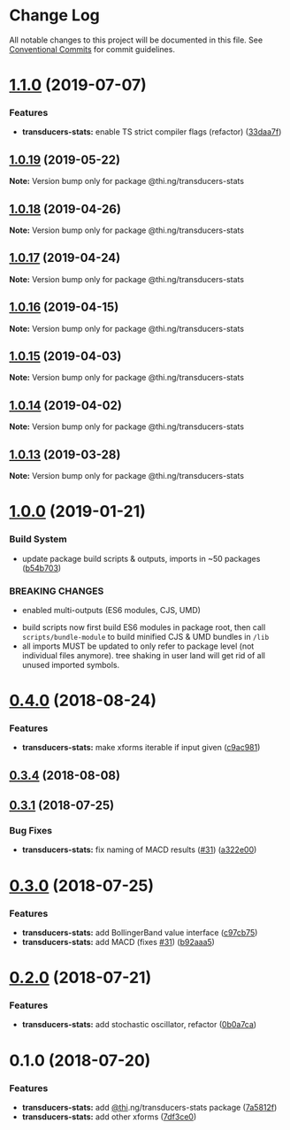 # Change Log

All notable changes to this project will be documented in this file.
See [Conventional Commits](https://conventionalcommits.org) for commit guidelines.

# [1.1.0](https://github.com/thi-ng/umbrella/compare/@thi.ng/transducers-stats@1.0.19...@thi.ng/transducers-stats@1.1.0) (2019-07-07)


### Features

* **transducers-stats:** enable TS strict compiler flags (refactor) ([33daa7f](https://github.com/thi-ng/umbrella/commit/33daa7f))





## [1.0.19](https://github.com/thi-ng/umbrella/compare/@thi.ng/transducers-stats@1.0.18...@thi.ng/transducers-stats@1.0.19) (2019-05-22)

**Note:** Version bump only for package @thi.ng/transducers-stats





## [1.0.18](https://github.com/thi-ng/umbrella/compare/@thi.ng/transducers-stats@1.0.17...@thi.ng/transducers-stats@1.0.18) (2019-04-26)

**Note:** Version bump only for package @thi.ng/transducers-stats





## [1.0.17](https://github.com/thi-ng/umbrella/compare/@thi.ng/transducers-stats@1.0.16...@thi.ng/transducers-stats@1.0.17) (2019-04-24)

**Note:** Version bump only for package @thi.ng/transducers-stats





## [1.0.16](https://github.com/thi-ng/umbrella/compare/@thi.ng/transducers-stats@1.0.15...@thi.ng/transducers-stats@1.0.16) (2019-04-15)

**Note:** Version bump only for package @thi.ng/transducers-stats





## [1.0.15](https://github.com/thi-ng/umbrella/compare/@thi.ng/transducers-stats@1.0.14...@thi.ng/transducers-stats@1.0.15) (2019-04-03)

**Note:** Version bump only for package @thi.ng/transducers-stats





## [1.0.14](https://github.com/thi-ng/umbrella/compare/@thi.ng/transducers-stats@1.0.13...@thi.ng/transducers-stats@1.0.14) (2019-04-02)

**Note:** Version bump only for package @thi.ng/transducers-stats





## [1.0.13](https://github.com/thi-ng/umbrella/compare/@thi.ng/transducers-stats@1.0.12...@thi.ng/transducers-stats@1.0.13) (2019-03-28)

**Note:** Version bump only for package @thi.ng/transducers-stats







# [1.0.0](https://github.com/thi-ng/umbrella/compare/@thi.ng/transducers-stats@0.4.23...@thi.ng/transducers-stats@1.0.0) (2019-01-21)


### Build System

* update package build scripts & outputs, imports in ~50 packages ([b54b703](https://github.com/thi-ng/umbrella/commit/b54b703))


### BREAKING CHANGES

* enabled multi-outputs (ES6 modules, CJS, UMD)

- build scripts now first build ES6 modules in package root, then call
  `scripts/bundle-module` to build minified CJS & UMD bundles in `/lib`
- all imports MUST be updated to only refer to package level
  (not individual files anymore). tree shaking in user land will get rid of
  all unused imported symbols.


<a name="0.4.0"></a>
# [0.4.0](https://github.com/thi-ng/umbrella/compare/@thi.ng/transducers-stats@0.3.4...@thi.ng/transducers-stats@0.4.0) (2018-08-24)


### Features

* **transducers-stats:** make xforms iterable if input given ([c9ac981](https://github.com/thi-ng/umbrella/commit/c9ac981))




<a name="0.3.4"></a>
## [0.3.4](https://github.com/thi-ng/umbrella/compare/@thi.ng/transducers-stats@0.3.3...@thi.ng/transducers-stats@0.3.4) (2018-08-08)


<a name="0.3.1"></a>
## [0.3.1](https://github.com/thi-ng/umbrella/compare/@thi.ng/transducers-stats@0.3.0...@thi.ng/transducers-stats@0.3.1) (2018-07-25)


### Bug Fixes

* **transducers-stats:** fix naming of MACD results ([#31](https://github.com/thi-ng/umbrella/issues/31)) ([a322e00](https://github.com/thi-ng/umbrella/commit/a322e00))




<a name="0.3.0"></a>
# [0.3.0](https://github.com/thi-ng/umbrella/compare/@thi.ng/transducers-stats@0.2.0...@thi.ng/transducers-stats@0.3.0) (2018-07-25)


### Features

* **transducers-stats:** add BollingerBand value interface ([c97cb75](https://github.com/thi-ng/umbrella/commit/c97cb75))
* **transducers-stats:** add MACD (fixes [#31](https://github.com/thi-ng/umbrella/issues/31)) ([b92aaa5](https://github.com/thi-ng/umbrella/commit/b92aaa5))




<a name="0.2.0"></a>
# [0.2.0](https://github.com/thi-ng/umbrella/compare/@thi.ng/transducers-stats@0.1.0...@thi.ng/transducers-stats@0.2.0) (2018-07-21)


### Features

* **transducers-stats:** add stochastic oscillator, refactor ([0b0a7ca](https://github.com/thi-ng/umbrella/commit/0b0a7ca))




<a name="0.1.0"></a>
# 0.1.0 (2018-07-20)


### Features

* **transducers-stats:** add [@thi](https://github.com/thi).ng/transducers-stats package ([7a5812f](https://github.com/thi-ng/umbrella/commit/7a5812f))
* **transducers-stats:** add other xforms ([7df3ce0](https://github.com/thi-ng/umbrella/commit/7df3ce0))
